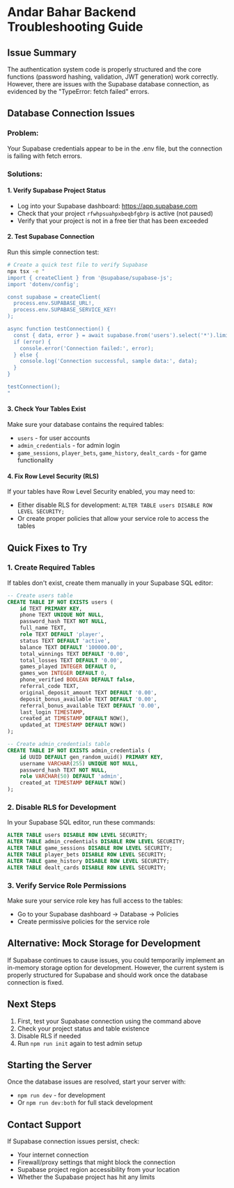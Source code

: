 # Andar Bahar Backend Troubleshooting Guide

## Issue Summary

The authentication system code is properly structured and the core functions (password hashing, validation, JWT generation) work correctly. However, there are issues with the Supabase database connection, as evidenced by the "TypeError: fetch failed" errors.

## Database Connection Issues

### Problem:
Your Supabase credentials appear to be in the .env file, but the connection is failing with fetch errors.

### Solutions:

#### 1. Verify Supabase Project Status
- Log into your Supabase dashboard: https://app.supabase.com
- Check that your project `rfwhpsuahpxbeqbfgbrp` is active (not paused)
- Verify that your project is not in a free tier that has been exceeded

#### 2. Test Supabase Connection
Run this simple connection test:

```bash
# Create a quick test file to verify Supabase
npx tsx -e "
import { createClient } from '@supabase/supabase-js';
import 'dotenv/config';

const supabase = createClient(
  process.env.SUPABASE_URL!,
  process.env.SUPABASE_SERVICE_KEY!
);

async function testConnection() {
  const { data, error } = await supabase.from('users').select('*').limit(1);
  if (error) {
    console.error('Connection failed:', error);
  } else {
    console.log('Connection successful, sample data:', data);
  }
}

testConnection();
"
```

#### 3. Check Your Tables Exist
Make sure your database contains the required tables:
- `users` - for user accounts
- `admin_credentials` - for admin login
- `game_sessions`, `player_bets`, `game_history`, `dealt_cards` - for game functionality

#### 4. Fix Row Level Security (RLS)
If your tables have Row Level Security enabled, you may need to:
- Either disable RLS for development: `ALTER TABLE users DISABLE ROW LEVEL SECURITY;`
- Or create proper policies that allow your service role to access the tables

## Quick Fixes to Try

### 1. Create Required Tables
If tables don't exist, create them manually in your Supabase SQL editor:

```sql
-- Create users table
CREATE TABLE IF NOT EXISTS users (
    id TEXT PRIMARY KEY,
    phone TEXT UNIQUE NOT NULL,
    password_hash TEXT NOT NULL,
    full_name TEXT,
    role TEXT DEFAULT 'player',
    status TEXT DEFAULT 'active',
    balance TEXT DEFAULT '100000.00',
    total_winnings TEXT DEFAULT '0.00',
    total_losses TEXT DEFAULT '0.00',
    games_played INTEGER DEFAULT 0,
    games_won INTEGER DEFAULT 0,
    phone_verified BOOLEAN DEFAULT false,
    referral_code TEXT,
    original_deposit_amount TEXT DEFAULT '0.00',
    deposit_bonus_available TEXT DEFAULT '0.00',
    referral_bonus_available TEXT DEFAULT '0.00',
    last_login TIMESTAMP,
    created_at TIMESTAMP DEFAULT NOW(),
    updated_at TIMESTAMP DEFAULT NOW()
);

-- Create admin_credentials table
CREATE TABLE IF NOT EXISTS admin_credentials (
    id UUID DEFAULT gen_random_uuid() PRIMARY KEY,
    username VARCHAR(255) UNIQUE NOT NULL,
    password_hash TEXT NOT NULL,
    role VARCHAR(50) DEFAULT 'admin',
    created_at TIMESTAMP DEFAULT NOW()
);
```

### 2. Disable RLS for Development
In your Supabase SQL editor, run these commands:
```sql
ALTER TABLE users DISABLE ROW LEVEL SECURITY;
ALTER TABLE admin_credentials DISABLE ROW LEVEL SECURITY;
ALTER TABLE game_sessions DISABLE ROW LEVEL SECURITY;
ALTER TABLE player_bets DISABLE ROW LEVEL SECURITY;
ALTER TABLE game_history DISABLE ROW LEVEL SECURITY;
ALTER TABLE dealt_cards DISABLE ROW LEVEL SECURITY;
```

### 3. Verify Service Role Permissions
Make sure your service role key has full access to the tables:
- Go to your Supabase dashboard → Database → Policies
- Create permissive policies for the service role

## Alternative: Mock Storage for Development

If Supabase continues to cause issues, you could temporarily implement an in-memory storage option for development. However, the current system is properly structured for Supabase and should work once the database connection is fixed.

## Next Steps

1. First, test your Supabase connection using the command above
2. Check your project status and table existence
3. Disable RLS if needed
4. Run `npm run init` again to test admin setup

## Starting the Server

Once the database issues are resolved, start your server with:
- `npm run dev` - for development
- Or `npm run dev:both` for full stack development

## Contact Support

If Supabase connection issues persist, check:
- Your internet connection
- Firewall/proxy settings that might block the connection
- Supabase project region accessibility from your location
- Whether the Supabase project has hit any limits